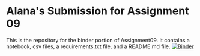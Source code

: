 # Alana's Submission for Assignment 09
This is the repository for the binder portion of Assignment09. It contains a notebook, csv files, a requirements.txt file, and a README.md file.
[![Binder](https://mybinder.org/badge_logo.svg)](https://mybinder.org/v2/gh/alanamalika/binder09/HEAD)
